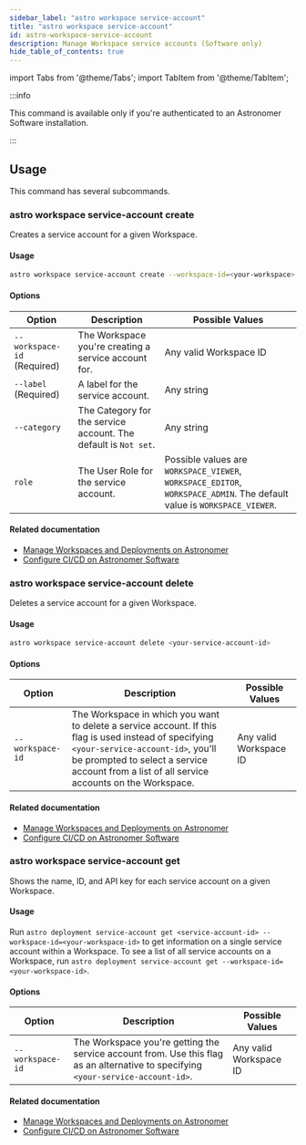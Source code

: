 ```yaml
---
sidebar_label: "astro workspace service-account"
title: "astro workspace service-account"
id: astro-workspace-service-account
description: Manage Workspace service accounts (Software only)
hide_table_of_contents: true
---
```


import Tabs from '@theme/Tabs';
import TabItem from '@theme/TabItem';

:::info  

This command is available only if you're authenticated to an Astronomer Software installation. 

:::

## Usage

This command has several subcommands.

### astro workspace service-account create

Creates a service account for a given Workspace.

#### Usage

```sh
astro workspace service-account create --workspace-id=<your-workspace> --label=<your-label>
```

#### Options

| Option                      | Description                                                     | Possible Values                                                                                                            |
| --------------------------- | --------------------------------------------------------------- | -------------------------------------------------------------------------------------------------------------------------- |
| `--workspace-id` (Required) | The Workspace you're creating a service account for.            | Any valid Workspace ID                                                                                                     |
| `--label` (Required)        | A label for the service account.                                | Any string                                                                                                                 |
| `--category`                | The Category for the service account. The default is `Not set`. | Any string                                                                                                                 |
| `role`                      | The User Role for the service account.                          | Possible values are `WORKSPACE_VIEWER`, `WORKSPACE_EDITOR`, `WORKSPACE_ADMIN`. The default value is `WORKSPACE_VIEWER`. |

#### Related documentation

- [Manage Workspaces and Deployments on Astronomer](https://docs.astronomer.io/software/manage-workspaces)
- [Configure CI/CD on Astronomer Software](https://docs.astronomer.io/software/ci-cd)

### astro workspace service-account delete

Deletes a service account for a given Workspace.

#### Usage

```sh
astro workspace service-account delete <your-service-account-id>
```

#### Options

| Option           | Description                                                                                                                                                                                                                               | Possible Values        |
| ---------------- | ----------------------------------------------------------------------------------------------------------------------------------------------------------------------------------------------------------------------------------------- | ---------------------- |
| `--workspace-id` | The Workspace in which you want to delete a service account. If this flag is used instead of specifying `<your-service-account-id>`, you'll be prompted to select a service account from a list of all service accounts on the Workspace. | Any valid Workspace ID |

#### Related documentation

- [Manage Workspaces and Deployments on Astronomer](https://docs.astronomer.io/software/manage-workspaces)
- [Configure CI/CD on Astronomer Software](https://docs.astronomer.io/software/ci-cd)

### astro workspace service-account get

Shows the name, ID, and API key for each service account on a given Workspace.

#### Usage

Run `astro deployment service-account get <service-account-id> --workspace-id=<your-workspace-id>` to get information on a single service account within a Workspace. To see a list of all service accounts on a Workspace, run `astro deployment service-account get --workspace-id=<your-workspace-id>`.

#### Options

| Option           | Description                                                                                                                       | Possible Values        |
| ---------------- | --------------------------------------------------------------------------------------------------------------------------------- | ---------------------- |
| `--workspace-id` | The Workspace you're getting the service account from. Use this flag as an alternative to specifying `<your-service-account-id>`. | Any valid Workspace ID |

#### Related documentation

- [Manage Workspaces and Deployments on Astronomer](https://docs.astronomer.io/software/manage-workspaces)
- [Configure CI/CD on Astronomer Software](https://docs.astronomer.io/software/ci-cd)